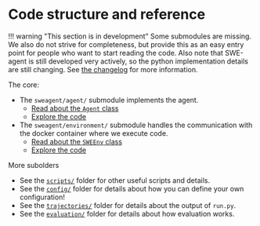 # Code structure and reference

!!! warning "This section is in development"
    Some submodules are missing. We also do not strive for completeness, but provide this as an easy entry point
    for people who want to start reading the code.
    Also note that SWE-agent is still developed very actively, so the python implementation details
    are still changing. See [the changelog](../installation/changelog.md) for more information.

The core:

* The `sweagent/agent/` []() submodule implements the agent.
    * [Read about the `Agent` class](agent.md)
    * [Explore the code](https://github.com/princeton-nlp/SWE-agent/tree/main/sweagent/agent/)
* The `sweagent/environment/` submodule handles the communication with the docker container where we execute code.
    * [Read about the `SWEEnv` class](agent.md)
    * [Explore the code](https://github.com/princeton-nlp/SWE-agent/tree/main/sweagent/environment/)

More subolders

* See the [`scripts/`](https://github.com/princeton-nlp/SWE-agent/tree/main/scripts/) folder for other useful scripts and details.
* See the [`config/`](https://github.com/princeton-nlp/SWE-agent/tree/main/config/) folder for details about how you can define your own configuration!
* See the [`trajectories/`](https://github.com/princeton-nlp/SWE-agent/tree/main/trajectories) folder for details about the output of `run.py`.
* See the [`evaluation/`](https://github.com/princeton-nlp/SWE-agent/tree/main/evaluation/) folder for details about how evaluation works.
